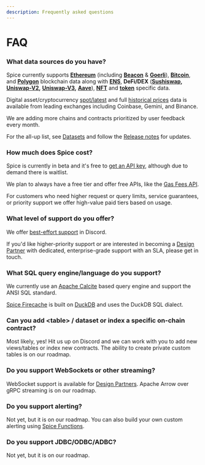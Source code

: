 ```yaml
---
description: Frequently asked questions
---
```


# FAQ

### What data sources do you have?

Spice currently supports [**Ethereum**](reference/sql-query-tables/) (including [**Beacon**](reference/sql-query-tables/goerli/beacon-chain-tables/) & [**Goerli**](reference/sql-query-tables/goerli/)), [**Bitcoin**](reference/sql-query-tables/bitcoin/), and [**Polygon**](reference/sql-query-tables/polygon/) blockchain data along with [**ENS**](reference/sql-query-tables/ethereum/token-tables-1/), **DeFi/DEX** ([**Sushiswap**](reference/sql-query-tables/ethereum/sushiswap-tables/)**,** [**Uniswap-V2**](reference/sql-query-tables/ethereum/uniswap-v2-tables/)**,** [**Uniswap-V3**](reference/sql-query-tables/ethereum/uniswap-v2-tables/)**,** [**Aave**](reference/sql-query-tables/ethereum/aave-v2-tables/)), [**NFT**](broken-reference) and [**token**](reference/sql-query-tables/ethereum/token-tables/) specific data.

Digital asset/cryptocurrency [spot/latest](api/prices.md) and full [historical prices](api/prices.md) data is available from leading exchanges including Coinbase, Gemini, and Binance.

We are adding more chains and contracts prioritized by user feedback every month.

For the all-up list, see [Datasets](datasets.md) and follow the [Release notes](reference/release-notes.md) for updates.

### How much does Spice cost?

Spice is currently in beta and it's free to [get an API key](https://spice.xyz), although due to demand there is waitlist.

We plan to always have a free tier and offer free APIs, like the [Gas Fees API](api/ethereum/gas-fees.md).

For customers who need higher request or query limits, service guarantees, or priority support we  offer high-value paid tiers based on usage.

### What level of support do you offer?

We offer [best-effort support](broken-reference/) in Discord.

If you'd like higher-priority support or are interested in becoming a [Design Partner](https://www.craft.do/s/bgJFtYzSZwuFXD) with dedicated, enterprise-grade support with an SLA, please get in touch.

### What SQL query engine/language do you support?

We currently use an [Apache Calcite](https://calcite.apache.org/) based query engine and support the ANSI SQL standard.

[Spice Firecache](reference/specifications/dataset-and-view-yaml-specification/firecache.md) is built on [DuckDB](https://duckdb.org/) and uses the DuckDB SQL dialect.

### Can you add \<table> / dataset or index a specific on-chain contract?

Most likely, yes! Hit us up on Discord and we can work with you to add new views/tables or index new contracts. The ability to create private custom tables is on our roadmap.

### Do you support WebSockets or other streaming?

WebSocket support is available for [Design Partners](https://www.craft.do/s/bgJFtYzSZwuFXD). Apache Arrow over gRPC streaming is on our roadmap.

### Do you support alerting?

Not yet, but it is on our roadmap. You can also build your own custom alerting using [Spice Functions](portal/apps/spice-functions/).

### Do you support JDBC/ODBC/ADBC?

Not yet, but it is on our roadmap.
